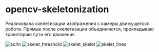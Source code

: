 # opencv-skeletonization
Реализована скелетизации изображения с камеры движущегося робота. Прямые после скелетизации объединяются, прокладываю траекторию пути его движения.


![scrin](https://user-images.githubusercontent.com/113906772/202530332-2809829c-9a38-4271-998e-5966971c882a.jpg)
![skelet_threshold](https://user-images.githubusercontent.com/113906772/202530368-c29c1f9c-03e1-4e4d-b2d1-a805361f0e33.png)
![skelet_skelet](https://user-images.githubusercontent.com/113906772/202530372-71ad67cf-23a0-4670-a9e5-b2d0a4c48007.png)
![skelet_lines](https://user-images.githubusercontent.com/113906772/202530377-2bc93474-8233-4d43-b36a-41456e2c8fdc.png)
